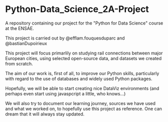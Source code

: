# Python-Data_Science_2A-Project
A repository containing our project for the "Python for Data Science" course at the ENSAE.

This project is carried out by @efflam.fouquesduparc and @bastianDupoirieux

This project will focus primarlily on studying rail connections between major European cities, using selected open-source data, and datasets we created from scratch.

The aim of our work is, first of all, to improve our Python skills, particularly with regard to the use of databases and widely used Python packages.

Hopefully, we will be able to start creating nice DataViz environments (and perhaps even start using javaspcript a little, who knows...)

We will also try to document our learning journey, sources we have used and what we worked on, to hopefully use this project as reference. One can dream that it will always stay updated.
